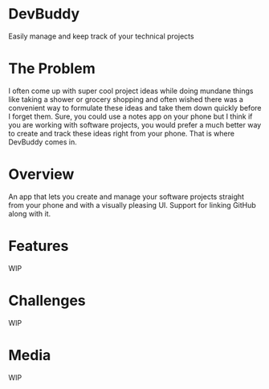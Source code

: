 # DevBuddy
Easily manage and keep track of your technical projects
# The Problem
I often come up with super cool project ideas while doing mundane things like taking a shower or grocery shopping and often wished there was a convenient way to formulate these ideas and take them down quickly before I forget them. Sure, you could use a notes app on your phone but I think if you are working with software projects, you would prefer a much better way to create and track these ideas right from your phone. That is where DevBuddy comes in.
# Overview
An app that lets you create and manage your software projects straight from your phone and with a visually pleasing UI. Support for linking GitHub along with it.
# Features
WIP
# Challenges
WIP
# Media
WIP
